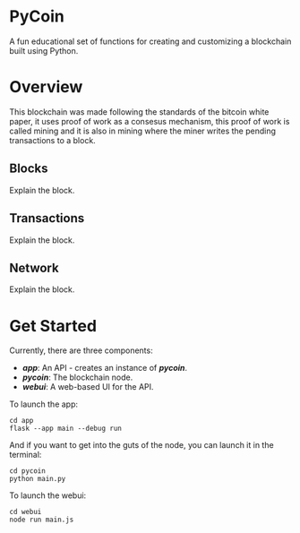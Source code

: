 # PyCoin #
A fun educational set of functions for creating and customizing a blockchain built using Python.

# Overview # 
This blockchain was made following the standards of the bitcoin white paper, it uses proof of work as a consesus mechanism, this proof of work is called mining and it is also in mining where the miner writes the pending transactions to a block.

## Blocks ##
Explain the block.

## Transactions ##
Explain the block.

## Network ##
Explain the block.

# Get Started #
Currently, there are three components:
 - ___app___: An API - creates an instance of ___pycoin___.
 - ___pycoin___: The blockchain node. 
 - ___webui___: A web-based UI for the API.

To launch the app:

`cd app`\
`flask --app main --debug run`

And if you want to get into the guts of the node, you can launch it in the terminal:

`cd pycoin`\
`python main.py`

To launch the webui:

`cd webui`\
`node run main.js`
